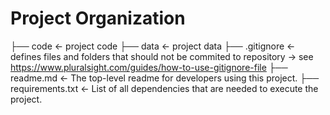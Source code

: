 # Project Organization

├── code                <- project code
├── data                <- project data
├── .gitignore          <- defines files and folders that should not be commited to repository -> see https://www.pluralsight.com/guides/how-to-use-gitignore-file
├── readme.md           <- The top-level readme for developers using this project.
├── requirements.txt    <- List of all dependencies that are needed to execute the project.